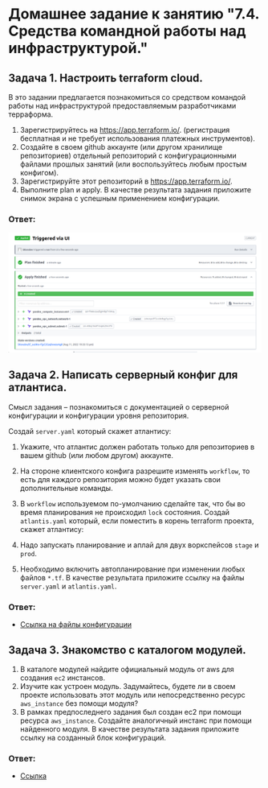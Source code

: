 # Домашнее задание к занятию "7.4. Средства командной работы над инфраструктурой."
## Задача 1. Настроить terraform cloud.
В это задании предлагается познакомиться со средством командой работы над инфраструктурой предоставляемым разработчиками терраформа.

1. Зарегистрируйтесь на <https://app.terraform.io/>. (регистрация бесплатная и не требует использования платежных инструментов).
2. Создайте в своем github аккаунте (или другом хранилище репозиториев) отдельный репозиторий с конфигурационными файлами прошлых занятий (или воспользуйтесь любым простым конфигом).
3. Зарегистрируйте этот репозиторий в <https://app.terraform.io/>.
4. Выполните plan и apply.
В качестве результата задания приложите снимок экрана с успешным применением конфигурации.

### Ответ:
![img.png](img.png)

## Задача 2. Написать серверный конфиг для атлантиса.
Смысл задания – познакомиться с документацией о серверной конфигурации и конфигурации уровня репозитория.

Создай ```server.yaml``` который скажет атлантису:

1. Укажите, что атлантис должен работать только для репозиториев в вашем github (или любом другом) аккаунте.
2. На стороне клиентского конфига разрешите изменять ```workflow```, то есть для каждого репозитория можно будет указать свои дополнительные команды.
3. В ```workflow``` используемом по-умолчанию сделайте так, что бы во время планирования не происходил ```lock``` состояния.
Создай ```atlantis.yaml``` который, если поместить в корень terraform проекта, скажет атлантису:

1. Надо запускать планирование и аплай для двух воркспейсов ```stage``` и ```prod```.
2. Необходимо включить автопланирование при изменении любых файлов ```*.tf```.
В качестве результата приложите ссылку на файлы ```server.yaml``` и ```atlantis.yaml```.

### Ответ:
- [Ссылка на файлы конфигурации](https://github.com/SMKovalev/devops-netology/tree/main/Terraform7.4/Atlantis)

## Задача 3. Знакомство с каталогом модулей.
1. В каталоге модулей найдите официальный модуль от aws для создания ```ec2``` инстансов.
2. Изучите как устроен модуль. Задумайтесь, будете ли в своем проекте использовать этот модуль или непосредственно ресурс ```aws_instance``` без помощи модуля?
3. В рамках предпоследнего задания был создан ec2 при помощи ресурса ```aws_instance```. Создайте аналогичный инстанс при помощи найденного модуля.
В качестве результата задания приложите ссылку на созданный блок конфигураций.

### Ответ:
- [Ссылка]()